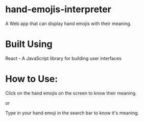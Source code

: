 # hand-emojis-interpreter

A Web app that can display hand emojis with their meaning.

# Built Using

React - A JavaScript library for building user interfaces

# How to Use:

Click on the hand emojis on the screen to know their meaning.

or

Type in your hand emoji in the search bar to know it's meaning.

